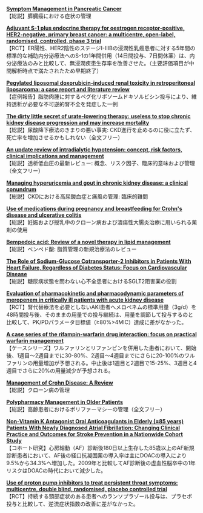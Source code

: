 [**Symptom Management in Pancreatic Cancer**](https://pubmed.ncbi.nlm.nih.gov/33387071/)  
【総説】膵臓癌における症状の管理

[**Adjuvant S-1 plus endocrine therapy for oestrogen receptor-positive, HER2-negative, primary breast cancer: a multicentre, open-label, randomised, controlled, phase 3 trial**](https://pubmed.ncbi.nlm.nih.gov/33387497/)  
【RCT】ER陽性、HER2陰性のステージI-IIIBの浸潤性乳癌患者に対する5年間の標準的な補助内分泌療法へのS-1の1年間併用（14日間投与、7日間休薬）は、内分泌療法のみと比較して、無浸潤疾患生存率を改善させた。（主要評価項目が中間解析時点で満たされたため早期終了）

[**Pegylated liposomal doxorubicin-induced renal toxicity in retroperitoneal liposarcoma: a case report and literature review**](https://pubmed.ncbi.nlm.nih.gov/33388949/)  
【症例報告】脂肪肉腫に対するペグ化リポソームドキソルビシン投与により、維持透析が必要な不可逆的腎不全を発症した一例

[**The dirty little secret of urate-lowering therapy: useless to stop chronic kidney disease progression and may increase mortality**](https://pubmed.ncbi.nlm.nih.gov/33391737/)  
【総説】尿酸降下療法のきまりの悪い事実: CKD進行を止めるのに役に立たず、死亡率を増加させるかもしれない（全文フリー）

[**An update review of intradialytic hypotension: concept, risk factors, clinical implications and management**](https://pubmed.ncbi.nlm.nih.gov/33391741/)  
【総説】透析低血圧の最新レビュー: 概念、リスク因子、臨床的意味および管理（全文フリー）

[**Managing hyperuricemia and gout in chronic kidney disease: a clinical conundrum**](https://pubmed.ncbi.nlm.nih.gov/33399392/)  
【総説】CKDにおける高尿酸血症と痛風の管理: 臨床的難問

[**Use of medications during pregnancy and breastfeeding for Crohn's disease and ulcerative colitis**](https://pubmed.ncbi.nlm.nih.gov/33412078/)  
【総説】妊娠および授乳中のクローン病および潰瘍性大腸炎治療に用いられる薬剤の使用

[**Bempedoic acid: Review of a novel therapy in lipid management**](https://pubmed.ncbi.nlm.nih.gov/33399194/)  
【総説】ベンペド酸: 脂質管理の新規治療法のレビュー

[**The Role of Sodium-Glucose Cotransporter-2 Inhibitors in Patients With Heart Failure, Regardless of Diabetes Status: Focus on Cardiovascular Disease**](https://pubmed.ncbi.nlm.nih.gov/33401940/)  
【総説】糖尿病状態を問わない心不全患者におけるSGLT2阻害薬の役割

[**Evaluation of pharmacokinetic and pharmacodynamic parameters of meropenem in critically ill patients with acute kidney disease**](https://pubmed.ncbi.nlm.nih.gov/33409684/)  
【RCT】腎代替療法を必要としないAKI患者へメロペネムの標準用量（3g/d）を48時間投与後、そのままの用量での投与継続は、用量を調節して投与するのと比較して、PK/PDパラメータ目標値（≥80%>4MIC）達成に差がなかった。

[**A case series of the rifampin-warfarin drug interaction: focus on practical warfarin management**](https://pubmed.ncbi.nlm.nih.gov/33409685/)  
【ケースシリーズ】ワルファリンとリファンピンを併用した患者において、開始後、1週目〜2週目までに30-80%、2週目〜4週目までにさらに20-100%のワルファリンの用量増加が予想される。中止後は1週目と2週目で15-25%、3週目と4週目でさらに20%の用量減少が予想される。

[**Management of Crohn Disease: A Review**](https://pubmed.ncbi.nlm.nih.gov/33399844/)  
【総説】クローン病の管理

[**Polypharmacy Management in Older Patients**](https://pubmed.ncbi.nlm.nih.gov/33413822/)  
【総説】高齢患者におけるポリファーマシーの管理（全文フリー）

[**Non-Vitamin K Antagonist Oral Anticoagulants in Elderly (≥85 years) Patients With Newly Diagnosed Atrial Fibrillation: Changing Clinical Practice and Outcomes for Stroke Prevention in a Nationwide Cohort Study**](https://pubmed.ncbi.nlm.nih.gov/33413835/)  
【コホート研究】心房細動（AF）診断後180日以上生存した85歳以上のAF新規診断患者において、AF後の経口抗凝固薬の導入率は主にDOACの導入により9.5%から34.3%へ増加した。2009年と比較してAF診断後の虚血性脳卒中の1年リスクはDOACの時代において減少した。

[**Use of proton pump inhibitors to treat persistent throat symptoms: multicentre, double blind, randomised, placebo controlled trial**](https://pubmed.ncbi.nlm.nih.gov/33414239/)  
【RCT】持続する頸部症状のある患者へのランソプラゾール投与は、プラセボ投与と比較して、逆流症状指数の改善に差がなかった。
